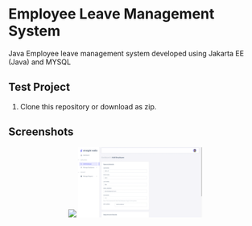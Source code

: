 # Employee Leave Management System

Java Employee leave management system developed using Jakarta EE (Java) and MYSQL</p>

</div>


## Test Project

1. Clone this repository or download as zip.


## Screenshots

<p align="center">
  <img width=49%; src="https://github.com/shahidafridi-m/employee-leave-management/tree/main/screenshots/login_ui.png">
    <img width=49%; src="https://github.com/shahidafridi-m/employee-leave-management/blob/master/screenshots/add_emp_ui.png">
</p>
